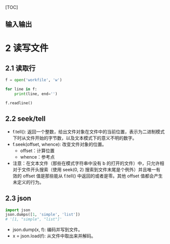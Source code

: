 [TOC]


输入输出
---

# 2 读写文件
## 2.1 读取行
```python
f = open('workfile', 'w')

for line in f:
    print(line, end='')

f.readline()
```

## 2.2 seek/tell
* f.tell(): 返回一个整数，给出文件对象在文件中的当前位置，表示为二进制模式下时从文件开始的字节数，以及文本模式下的意义不明的数字。
* f.seek(offset, whence): 改变文件对象的位置。
  * offset：计算位置
  * whence：参考点
* 注意：在文本文件（那些在模式字符串中没有 b 的打开的文件）中，只允许相对于文件开头搜索（使用 seek(0, 2) 搜索到文件末尾是个例外）并且唯一有效的 offset 值是那些能从 f.tell() 中返回的或者是零。其他 offset 值都会产生未定义的行为。


## 2.3 json
```python
import json
json.dumps([1, 'simple', 'list'])
# '[1, "simple", "list"]'
```
* json.dump(x, f): 编码并写到文件。
* x = json.load(f): 从文件中取出来并解码。
